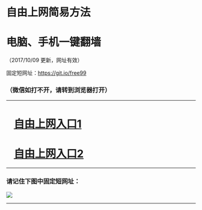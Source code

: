 ﻿# 自由上网简易方法

# 电脑、手机一键翻墙

（2017/10/09 更新，网址有效）

固定短网址：https://git.io/free99

### （微信如打不开，请转到浏览器打开）


***





# &nbsp;&nbsp; <a href="http://ft592619701.fwq-tz-1001.info/fwqtz01.html?t=100900129194 " target="_blank">自由上网入口1</a>
# &nbsp;&nbsp; <a href="http://ft286706455.fwq-tz-1002.info/fwqtz02.html?t=10090015240 " target="_blank">自由上网入口2</a>
***

### 请记住下图中固定短网址：

<img src="https://s3-us-west-2.amazonaws.com/fwq-1001/yjfq-20170905okok.png" /> 


***

